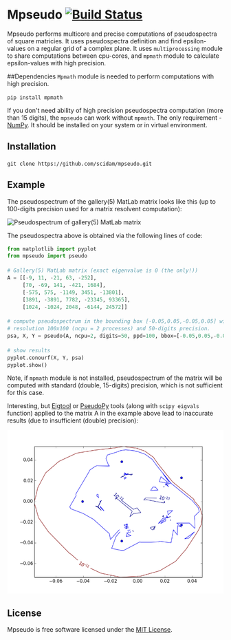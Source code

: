 # Mpseudo [![Build Status](https://travis-ci.org/scidam/mpseudo.svg?branch=master)](https://travis-ci.org/scidam/mpseudo)

Mpseudo performs multicore and precise computations of pseudospectra of square matricies. It uses pseudospectra definition and find epsilon-values on a regular grid of a complex plane.
It uses `multiprocessing` module to share computations between cpu-cores, and `mpmath` module to calculate epsilon-values with high precision.


##Dependencies
`Mpmath` module is needed to perform computations with high precision. 

```pip install mpmath```

If you don't need ability of high precision pseudospectra computation (more than 15 digits), the `mpseudo` can work without `mpmath`.
The only requirement - [NumPy](http://numpy.org). It should be installed on your system or in virtual environment.


## Installation
```git clone https://github.com/scidam/mpseudo.git```


## Example
The pseudospectrum of the gallery(5) MatLab matrix looks like this (up to 100-digits precision used for a matrix resolvent computation):

![Pseudospectrum of gallery(5) MatLab matrix](gal5pseudo.png)

The pseudospectra above is obtained via the following lines of code:
```python
from matplotlib import pyplot
from mpseudo import pseudo

# Gallery(5) MatLab matrix (exact eigenvalue is 0 (the only!))
A = [[-9, 11, -21, 63, -252],
     [70, -69, 141, -421, 1684],
     [-575, 575, -1149, 3451, -13801],
     [3891, -3891, 7782, -23345, 93365],
     [1024, -1024, 2048, -6144, 24572]]

# compute pseudospectrum in the bounding box [-0.05,0.05,-0.05,0.05] with 
# resolution 100x100 (ncpu = 2 processes) and 50-digits precision.
psa, X, Y = pseudo(A, ncpu=2, digits=50, ppd=100, bbox=[-0.05,0.05,-0.05,0.05])

# show results
pyplot.conourf(X, Y, psa)
pyplot.show()
```

Note, if `mpmath` module is not installed, pseudospectrum of the matrix will be computed with standard (double, 15-digits) precision, which is not sufficient for this case.

Interesting, but [Eigtool](http://www.cs.ox.ac.uk/pseudospectra/eigtool/) or [PseudoPy](https://github.com/andrenarchy/pseudopy) tools (along with `scipy eigvals` function) applied to the matrix A in the example above lead to inaccurate results (due to insufficient (double) precision):

![Pseudospectrum of gallery(5) MatLab matrix plotted via PseudoPy](inacpseudo.png)


## License
Mpseudo is free software licensed under the [MIT License](http://opensource.org/licenses/mit-license.php).
